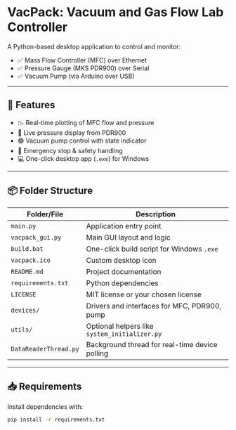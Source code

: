 # VacPack: Vacuum and Gas Flow Lab Controller

A Python-based desktop application to control and monitor:
- ✅ Mass Flow Controller (MFC) over Ethernet
- ✅ Pressure Gauge (MKS PDR900) over Serial
- ✅ Vacuum Pump (via Arduino over USB)

---

## 🔧 Features

- 📉 Real-time plotting of MFC flow and pressure
- 🧪 Live pressure display from PDR900
- 🟢 Vacuum pump control with state indicator
- 🚨 Emergency stop & safety handling
- 💻 One-click desktop app (`.exe`) for Windows

---

## 📦 Folder Structure

| Folder/File          | Description                                      |
|----------------------|--------------------------------------------------|
| `main.py`            | Application entry point                          |
| `vacpack_gui.py`     | Main GUI layout and logic                        |
| `build.bat`          | One-click build script for Windows `.exe`        |
| `vacpack.ico`        | Custom desktop icon                              |
| `README.md`          | Project documentation                            |
| `requirements.txt`   | Python dependencies                              |
| `LICENSE`            | MIT license or your chosen license               |
| `devices/`           | Drivers and interfaces for MFC, PDR900, pump     |
| `utils/`             | Optional helpers like `system_initializer.py`    |
| `DataReaderThread.py`| Background thread for real-time device polling   |

---

## 📥 Requirements

Install dependencies with:

```bash
pip install -r requirements.txt
